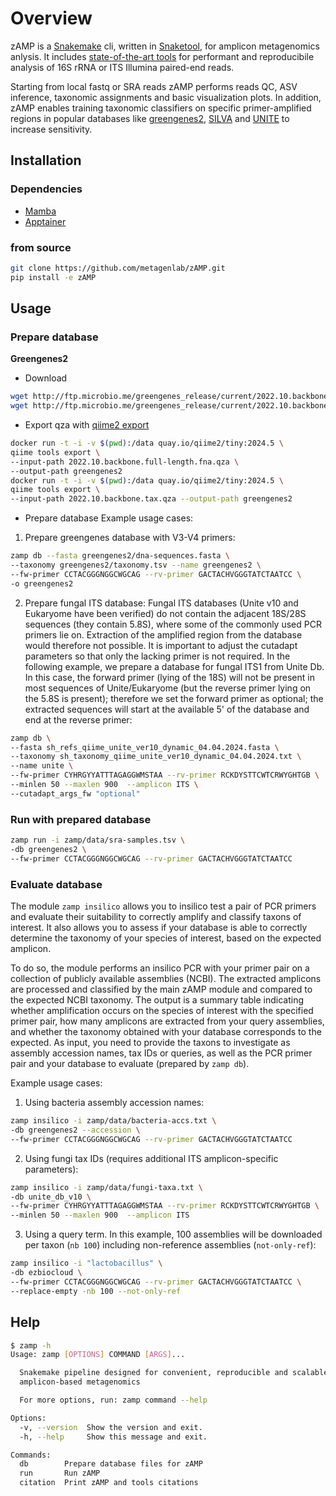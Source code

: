 
# Overview
zAMP is a [Snakemake](https://github.com/snakemake/snakemake) cli, written in [Snaketool](https://github.com/beardymcjohnface/Snaketool), for amplicon metagenomics anlysis. It includes [state-of-the-art tools](zamp/zamp.CITATION) for performant and reproducibile analysis of 16S rRNA or ITS Illumina paired-end reads. 

Starting from local fastq or SRA reads zAMP performs reads QC, ASV inference, taxonomic assignments and basic visualization plots. In addition, zAMP enables training taxonomic classifiers on specific primer-amplified regions in popular databases like [greengenes2](https://greengenes2.ucsd.edu/), [SILVA](https://www.arb-silva.de/) and [UNITE](https://unite.ut.ee/) to increase sensitivity.

## Installation

### Dependencies

* [Mamba](https://github.com/conda-forge/miniforge)
* [Apptainer](https://github.com/apptainer/apptainer/blob/main/INSTALL.md)

### from source
```sh
git clone https://github.com/metagenlab/zAMP.git
pip install -e zAMP
```

## Usage

### Prepare database

**Greengenes2**

* Download

```sh
wget http://ftp.microbio.me/greengenes_release/current/2022.10.backbone.full-length.fna.qza
wget http://ftp.microbio.me/greengenes_release/current/2022.10.backbone.tax.qza
```

* Export qza with [qiime2 export](https://docs.qiime2.org/2024.5/tutorials/exporting/)
```sh
docker run -t -i -v $(pwd):/data quay.io/qiime2/tiny:2024.5 \
qiime tools export \
--input-path 2022.10.backbone.full-length.fna.qza \
--output-path greengenes2
docker run -t -i -v $(pwd):/data quay.io/qiime2/tiny:2024.5 \
qiime tools export \
--input-path 2022.10.backbone.tax.qza --output-path greengenes2
```

* Prepare database 
Example usage cases:

1. Prepare greengenes database with V3-V4 primers:
```sh
zamp db --fasta greengenes2/dna-sequences.fasta \
--taxonomy greengenes2/taxonomy.tsv --name greengenes2 \
--fw-primer CCTACGGGNGGCWGCAG --rv-primer GACTACHVGGGTATCTAATCC \
-o greengenes2
```

2. Prepare fungal ITS database: Fungal ITS databases (Unite v10 and Eukaryome have been verified) do not contain the adjacent 18S/28S sequences (they contain 5.8S), where some of the commonly used PCR primers lie on. Extraction of the amplified region from the database would therefore not possible. It is important to adjust the cutadapt parameters so that only the lacking primer is not required. 
In the following example, we prepare a database for fungal ITS1 from Unite Db. In this case, the forward primer (lying of the 18S) will not be present in most sequences of Unite/Eukaryome (but the reverse primer lying on the 5.8S is present); therefore we set the forward primer as optional; the extracted sequences will start at the available 5' of the database and end at the reverse primer:

```sh
zamp db \
--fasta sh_refs_qiime_unite_ver10_dynamic_04.04.2024.fasta \
--taxonomy sh_taxonomy_qiime_unite_ver10_dynamic_04.04.2024.txt \
--name unite \
--fw-primer CYHRGYYATTTAGAGGWMSTAA --rv-primer RCKDYSTTCWTCRWYGHTGB \
--minlen 50 --maxlen 900  --amplicon ITS \
--cutadapt_args_fw "optional"
```

### Run with prepared database
```sh
zamp run -i zamp/data/sra-samples.tsv \
-db greengenes2 \
--fw-primer CCTACGGGNGGCWGCAG --rv-primer GACTACHVGGGTATCTAATCC 
```

### Evaluate database
The module `zamp insilico` allows you to insilico test a pair of PCR primers and evaluate their suitability to correctly amplify and classify taxons of interest. It also allows you  to assess if your database is able to correctly determine the taxonomy of your species of interest, based on the expected amplicon.

To do so, the module performs an insilico PCR with your primer pair on a collection of publicly available assemblies (NCBI). The extracted amplicons are processed and classified by the main zAMP module and compared to the expected NCBI taxonomy. 
The output is a summary table indicating whether amplification occurs on the species of interest with the specified primer pair, how many amplicons are extracted from your query assemblies, and whether the taxonomy obtained with your database corresponds to the expected.
As input, you need to provide the taxons to investigate as assembly accession names, tax IDs or queries, as well as the PCR primer pair and your database to evaluate (prepared by `zamp db`).


Example usage cases:

1. Using bacteria assembly accession names:
```sh
zamp insilico -i zamp/data/bacteria-accs.txt \
-db greengenes2 --accession \
--fw-primer CCTACGGGNGGCWGCAG --rv-primer GACTACHVGGGTATCTAATCC 
```

2. Using fungi tax IDs (requires additional ITS amplicon-specific parameters):
```sh
zamp insilico -i zamp/data/fungi-taxa.txt \
-db unite_db_v10 \ 
--fw-primer CYHRGYYATTTAGAGGWMSTAA --rv-primer RCKDYSTTCWTCRWYGHTGB \
--minlen 50 --maxlen 900  --amplicon ITS
```

3. Using a query term. In this example, 100 assemblies will be downloaded per taxon (`nb 100`) including non-reference assemblies (`not-only-ref`):
```sh
zamp insilico -i "lactobacillus" \
-db ezbiocloud \
--fw-primer CCTACGGGNGGCWGCAG --rv-primer GACTACHVGGGTATCTAATCC \
--replace-empty -nb 100 --not-only-ref
```


## Help
```sh
$ zamp -h
Usage: zamp [OPTIONS] COMMAND [ARGS]...

  Snakemake pipeline designed for convenient, reproducible and scalable
  amplicon-based metagenomics

  For more options, run: zamp command --help

Options:
  -v, --version  Show the version and exit.
  -h, --help     Show this message and exit.

Commands:
  db        Prepare database files for zAMP
  run       Run zAMP
  citation  Print zAMP and tools citations
```
